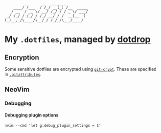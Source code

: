 ```
         __      __  _____ __
    ____/ /___  / /_/ __(_) /__  _____
   / __  / __ \/ __/ /_/ / / _ \/ ___/
 _/ /_/ / /_/ / /_/ __/ / /  __(__  )
(_)__,_/\____/\__/_/ /_/_/\___/____/
```

# My `.dotfiles`, managed by [dotdrop](https://github.com/deadc0de6/dotdrop)

## Encryption

Some sensitive dotfiles are encrypted using [`git-crypt`](https://github.com/AGWA/git-crypt).
These are specified in [`.gitattributes`](./.gitattributes).

## NeoVim

### Debugging

#### Debugging plugin options

```
nvim --cmd 'let g:debug_plugin_settings = 1'
```
